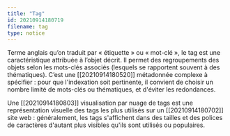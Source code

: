 ```yaml
---
title: "Tag"
id: 20210914180719
filename: tag
type: notice
---
```


Terme anglais qu’on traduit par « étiquette » ou « mot-clé », le tag est une caractéristique attribuée à l’objet décrit. Il permet des regroupements des objets selon les mots-clés associés (lesquels se rapportent souvent à des thématiques). C’est une [[20210914180520]] métadonnée complexe à spécifier : pour que l'indexation soit pertinente, il convient de choisir un nombre  limité de mots-clés ou thématiques, et d'éviter les redondances.

Une [[20210914180803]] visualisation par nuage de tags est une représentation visuelle des tags les plus utilisés sur un [[20210914180702]] site web : généralement, les tags s'affichent dans des tailles et des polices de caractères d'autant plus visibles qu'ils sont utilisés ou populaires.

